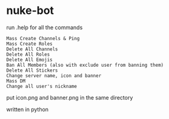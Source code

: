 # nuke-bot

run .help for all the commands

```
Mass Create Channels & Ping
Mass Create Roles
Delete All Channels
Delete All Roles
Delete All Emojis
Ban All Members (also with exclude user from banning them)
Delete All Stickers
Change server name, icon and banner
Mass DM
Change all user's nickname
```

put icon.png and banner.png in the same directory

written in python
